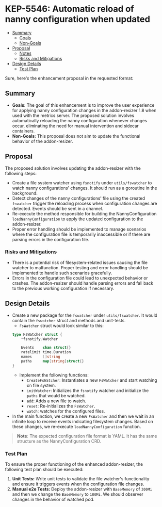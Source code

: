 # KEP-5546: Automatic reload of nanny configuration when updated

<!-- toc -->
- [Summary](#summary)
    - [Goals](#goals)
    - [Non-Goals](#non-goals)
- [Proposal](#proposal)
    - [Notes](#notes)
    - [Risks and Mitigations](#risks-and-mitigations)
- [Design Details](#design-details)
    - [Test Plan](#test-plan)
<!-- /toc -->

Sure, here's the enhancement proposal in the requested format:

## Summary
- **Goals:** The goal of this enhancement is to improve the user experience for applying nanny configuration changes in the addon-resizer 1.8 when used with the metrics server. The proposed solution involves automatically reloading the nanny configuration whenever changes occur, eliminating the need for manual intervention and sidecar containers.
- **Non-Goals:** This proposal does not aim to update the functional behavior of the addon-resizer.

## Proposal
The proposed solution involves updating the addon-resizer with the following steps:
- Create a file system watcher using `fsnotify` under `utils/fswatcher` to watch nanny configurations' changes. It should run as a goroutine in the background.
- Detect changes of the nanny configurations' file using the created `fswatcher` trigger the reloading process when configuration changes are detected. Events should be sent in a channel.
- Re-execute the method responsible for building the NannyConfiguration `loadNannyConfiguration` to apply the updated configuration to the addon-resizer.
- Proper error handling should be implemented to manage scenarios where the configuration file is temporarily inaccessible or if there are parsing errors in the configuration file.

### Risks and Mitigations
- There is a potential risk of filesystem-related issues causing the file watcher to malfunction. Proper testing and error handling should be implemented to handle such scenarios gracefully.
- Errors in the configuration file could lead to unexpected behavior or crashes. The addon-resizer should handle parsing errors and fall back to the previous working configuration if necessary.

## Design Details
- Create a new package for the `fswatcher` under `utils/fswatcher`. It would contain the `fswatcher` struct and methods and unit-tests.
    - `FsWatcher` struct would look similar to this:
    ```go
    type FsWatcher struct {
        *fsnotify.Watcher

        Events    chan struct{}
        ratelimit time.Duration
        names     []string
        paths     map[string]struct{}
    }
    ```
    - Implement the following functions:
        - `CreateFsWatcher`: Instantiates a new `FsWatcher` and start watching on file system.
        - `initWatcher`: Initializes the `fsnotify` watcher and initialize the `paths` that would be watched.
        - `add`: Adds a new file to watch.
        - `reset`: Re-initializes the `FsWatcher`.
        - `watch`: watches for the configured files.
- In the main function, we create a new `FsWatcher` and then we wait in an infinite loop to receive events indicating
filesystem changes. Based on these changes, we re-execute `loadNannyConfiguration` function.

> **Note:** The expected configuration file format is YAML. It has the same structure as the NannyConfiguration CRD.

### Test Plan
To ensure the proper functioning of the enhanced addon-resizer, the following test plan should be executed:
1. **Unit Tests:** Write unit tests to validate the file watcher's functionality and ensure it triggers events when the configuration file changes.
2. **Manual e2e Tests:** Deploy the addon-resizer with `BaseMemory` of `300Mi` and then we change the `BaseMemory` to `100Mi`. We should observer changes in the behavior of watched pod.


[fsnotify]: https://github.com/fsnotify/fsnotify
